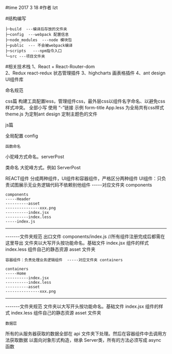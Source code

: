 #time 2017 3 18 
#作者 lzt

#结构编写
```
├─build	 ---编译后存放的文件夹
├─config  ---webpack 配置信息
├─node_modules  ---node 模块包
├─public  --- 不会被webpack编译
├─scripts	---npm指令入口
└─src ---项目文件夹
```

#相关技术栈
1、React  + React-Router-dom  
2、Redux   react-redux 状态管理插件
3、highcharts 画表格插件
4、ant design UI组件库

命名规范

css篇
    构建工具配置less，管理组件css，最外层css以组件名字命名、以避免css样式冲突。
    全部小写 使用 “-”链接 示例    form-title 
    App.less 为全局共有css样式
    theme.js 为定制ant design 定制主题色的文件 

js篇

   全局配置
config

    函数命名
小驼峰方式命名。serverPost

   类命名
大驼峰方式。例如 ServerPost

   REACT组件
分成两种组件，UI组件和容器组件，严格区分两种组件
UI组件：只负责试图展示无业务逻辑代码不依赖别他组件 -----对应文件夹 components

```
components
-----Header
----------asset
---------------xxx.png
----------index.jsx
----------index.less
-----index.js
```
_______________________________________________________
-------文件夹规范
出口文件 components/index.js //所有组件注册完成后都需在这里导出
文件夹以大写开头按功能命名。基础文件  index.jsx
组件的样式 index.less
组件自己的静态资源 asset 文件夹

    容器组件：负责处理业务逻辑组件  -----对应文件夹 containers

```
containers
-----Home
----------index.jsx
----------index.less
----------asset
---------------xxx.png
```
_______________________________________________________

-------文件夹规范
文件夹以大写开头按功能命名。基础文件  index.jsx
组件的样式 index.less
组件自己的静态资源 asset 文件夹

 
    数据层
所有的从服务器获取的数据全部在 api 文件夹下处理。然后在容器组件中去调用方法获取数据
以面向对象形式构造，继承 Server类，所有的方法必须写成  async 函数  